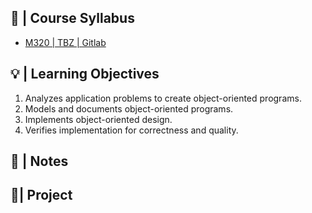 
## 🚩 |  Course Syllabus
 - [M320 | TBZ | Gitlab](https://gitlab.com/ch-tbz-it/Stud/m320)

## 💡 |  Learning Objectives
1. Analyzes application problems to create object-oriented programs.
2. Models and documents object-oriented programs.
3. Implements object-oriented design.
4. Verifies implementation for correctness and quality.

## 📓 | Notes


## 📍| Project

